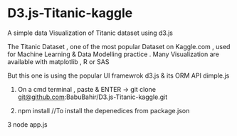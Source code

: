 # D3.js-Titanic-kaggle
A simple data Visualization of Titanic dataset using d3.js

The Titanic Dataset , one of the most popular Dataset on Kaggle.com , used for Machine Learning & Data Modelling practice .
Many Visualization  are available with matplotlib , R or SAS

But this one is using the popular UI framewrok d3.js & its ORM API dimple.js

1. On a cmd terminal , paste & ENTER  -> git clone git@github.com:BabuBahir/D3.js-Titanic-kaggle.git

2. npm install  //To install the depenedices from package.json 

3  node app.js
